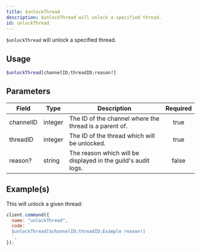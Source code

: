 ```yaml
---
title: $unlockThread
description: $unlockThread will unlock a specified thread.
id: unlockThread
---
```


`$unlockThread` will unlock a specified thread.

## Usage

```php
$unlockThread[channelID;threadID;reason?]
```

## Parameters

| Field     | Type    | Description                                                   | Required |
| --------- | ------- | ------------------------------------------------------------- | :------: |
| channelID | integer | The ID of the channel where the thread is a parent of.        |   true   |
| threadID  | integer | The ID of the thread which will be unlocked.                  |   true   |
| reason?   | string  | The reason which will be displayed in the guild's audit logs. |  false   |

## Example(s)

This will unlock a given thread:

```javascript
client.command({
  name: "unlockThread",
  code: `
  $unlockThread[$channelID;threadID;Example reason!]
  `,
});
```
